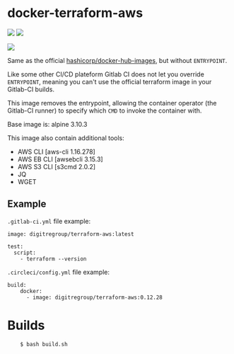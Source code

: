 # docker-terraform-aws

[![](https://images.microbadger.com/badges/version/digitregroup/terraform-aws.svg)](https://hub.docker.com/repository/docker/digitregroup/terraform-aws)
[![](https://images.microbadger.com/badges/image/digitregroup/terraform-aws.svg)](https://hub.docker.com/repository/docker/digitregroup/terraform-aws)

[![](https://dockeri.co/image/digitregroup/terraform-aws)](https://hub.docker.com/r/digitregroup/terraform-aws)

Same as the official [hashicorp/docker-hub-images](https://github.com/hashicorp/docker-hub-images), but without `ENTRYPOINT`.

Like some other CI/CD plateform Gitlab CI does not let you override `ENTRYPOINT`, meaning you can't use the official terraform image in your Gitlab-CI builds.

This image removes the entrypoint, allowing the container operator (the Gitlab-CI runner) to specify which `CMD` to invoke the container with.

Base image is: alpine 3.10.3

This image also contain additional tools:
 * AWS CLI [aws-cli 1.16.278]
 * AWS EB CLI [awsebcli 3.15.3]
 * AWS S3 CLI [s3cmd 2.0.2]
 * JQ
 * WGET

## Example

`.gitlab-ci.yml` file example:

    image: digitregroup/terraform-aws:latest

    test:
      script:
        - terraform --version


`.circleci/config.yml` file example:

    build:
        docker:
          - image: digitregroup/terraform-aws:0.12.28


# Builds

```bash
    $ bash build.sh
```

